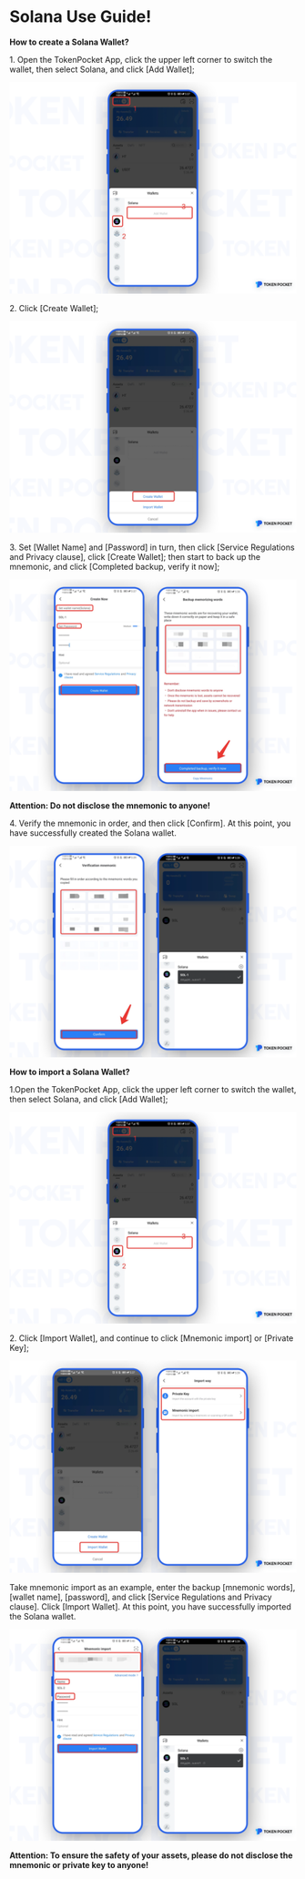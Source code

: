 # Solana Use Guide!

**How to create a Solana Wallet?**

1\. Open the TokenPocket App, click the upper left corner to switch the wallet, then select Solana, and click \[Add Wallet];

![](<../../.gitbook/assets/1 (9).png>)

2\. Click \[Create Wallet];

![](../../.gitbook/assets/1-kao-bei-.png)

3\. Set \[Wallet Name] and \[Password] in turn, then click \[Service Regulations and Privacy clause], click \[Create Wallet]; then start to back up the mnemonic, and click \[Completed backup, verify it now];

![](../../.gitbook/assets/1-kao-bei-2.png)

**Attention: Do not disclose the mnemonic to anyone!**

4\. Verify the mnemonic in order, and then click \[Confirm]. At this point, you have successfully created the Solana wallet.

![](<../../.gitbook/assets/1-kao-bei-3 (1).png>)

**How to import a Solana Wallet?**

1.Open the TokenPocket App, click the upper left corner to switch the wallet, then select Solana, and click \[Add Wallet];

![](<../../.gitbook/assets/1-kao-bei-4 (1).png>)

2\. Click \[Import Wallet], and continue to click \[Mnemonic import] or \[Private Key];

![](<../../.gitbook/assets/1-kao-bei-5 (1).png>)

Take mnemonic import as an example, enter the backup \[mnemonic words], \[wallet name], \[password], and click \[Service Regulations and Privacy clause]. Click \[Import Wallet]. At this point, you have successfully imported the Solana wallet.

![](../../.gitbook/assets/1-kao-bei-6.png)

**Attention: To ensure the safety of your** **assets, please do not disclose the mnemonic or private key to anyone!**
